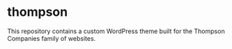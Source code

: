 # thompson
This repository contains a custom WordPress theme built for the Thompson Companies family of websites.
